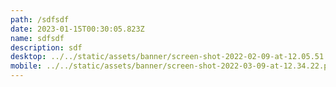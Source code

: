 ```yaml
---
path: /sdfsdf
date: 2023-01-15T00:30:05.823Z
name: sdfsdf
description: sdf
desktop: ../../static/assets/banner/screen-shot-2022-02-09-at-12.05.51.png
mobile: ../../static/assets/banner/screen-shot-2022-03-09-at-12.34.22.png
---
```

